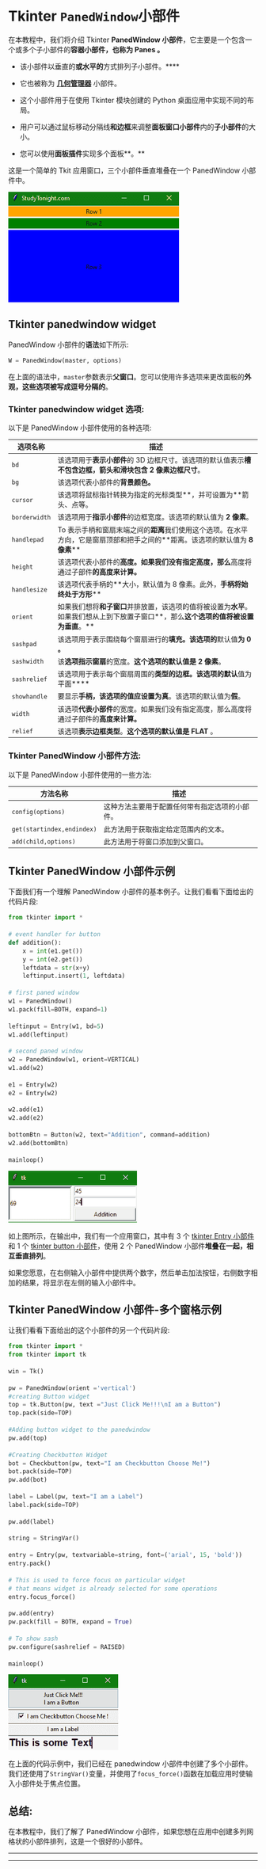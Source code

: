 # Tkinter `PanedWindow`小部件

在本教程中，我们将介绍 Tkinter **PanedWindow 小部件**，它主要是一个包含一个或多个子小部件的**容器小部件，也称为 **Panes** 。**

*   该小部件以垂直的**或水平的**方式排列子小部件。****

*   它也被称为 [**几何管理器**](https://www.studytonight.com/tkinter/python-tkinter-geometry-manager) 小部件。

*   这个小部件用于在使用 Tkinter 模块创建的 Python 桌面应用中实现不同的布局。

*   用户可以通过鼠标移动分隔线**和边框**来调整**面板窗口小部件**内的**子小部件**的大小。

*   您可以使用**面板插件**实现多个面板**。**

这是一个简单的 Tkit 应用窗口，三个小部件垂直堆叠在一个 PanedWindow 小部件中。

**![Tkinter PanedWindow example](img/86de9c5bbd43fc11438b87df712bf091.png)**

## Tkinter panedwindow widget

PanedWindow 小部件的**语法**如下所示:

```py
W = PanedWindow(master, options) 
```

在上面的语法中，`master`参数表示**父窗口**。您可以使用许多选项来更改面板的**外观，这些选项被写成逗号分隔的**。

### Tkinter panedwindow widget 选项:

以下是 PanedWindow 小部件使用的各种选项:

| **选项名称** | **描述** |
| --- | --- |
| `bd` | 该选项用于**表示小部件**的 3D 边框尺寸。该选项的默认值表示**槽不包含边框，箭头和滑块包含 2 像素边框尺寸**。 |
| `bg` | 该选项代表小部件的**背景颜色。** |
| `cursor` | 该选项将鼠标指针转换为指定的光标类型**，并可设置为**箭头、点等。 |
| `borderwidth` | 该选项用于**指示小部件**的边框宽度。该选项的默认值为 **2 像素**。 |
| `handlepad` | To 表示手柄和窗扇末端之间的**距离**我们使用这个选项。在水平方向，它是窗扇顶部和把手之间的**距离。该选项的默认值为 **8 像素**** |
| `height` | 该选项代表小部件的**高度。如果我们没有指定高度，那么**高度将通过子部件**的高度来计算。** |
| `handlesize` | 该选项代表手柄的**大小，默认值为 8 像素。此外，**手柄将始终处于方形**** |
| `orient` | 如果我们想将**和子窗口**并排放置，该选项的值将被设置为**水平**。如果我们想从上到下放置子窗口**，那么**这个选项的值将被设置为垂直**。** |
| `sashpad` | 该选项用于表示围绕每个窗扇进行的**填充。该选项的**默认值**为 **0** 。** |
| `sashwidth` | 该**选项指示窗扇**的宽度。**这个选项的默认值是 2 像素**。 |
| `sashrelief` | 该选项用于表示每个窗扇周围的**类型的边框。该选项的默认**值为平面**** |
| `showhandle` | 要显示**手柄，该选项的值应设置为真**。该选项的默认值为**假**。 |
| `width` | 该选项**代表小部件**的宽度。如果我们没有指定高度，那么高度将通过子部件的**高度来计算。** |
| `relief` | 该选项**表示边框类型**。**这个选项的默认值是 FLAT** 。 |

### Tkinter PanedWindow 小部件方法:

以下是 PanedWindow 小部件使用的一些方法:

| **方法名称** | **描述** |
| --- | --- |
| `config(options)` | 这种方法主要用于配置任何带有指定选项的小部件。 |
| `get(startindex,endindex)` | 此方法用于获取指定给定范围内的文本。 |
| `add(child,options)` | 此方法用于将窗口添加到父窗口。 |

## Tkinter PanedWindow 小部件示例

下面我们有一个理解 PanedWindow 小部件的基本例子。让我们看看下面给出的代码片段:

```py
from tkinter import *  

# event handler for button
def addition():  
    x = int(e1.get())  
    y = int(e2.get())  
    leftdata = str(x+y)  
    leftinput.insert(1, leftdata)  

# first paned window
w1 = PanedWindow()  
w1.pack(fill=BOTH, expand=1)  

leftinput = Entry(w1, bd=5)  
w1.add(leftinput)  

# second paned window
w2 = PanedWindow(w1, orient=VERTICAL)  
w1.add(w2)  

e1 = Entry(w2)
e2 = Entry(w2)

w2.add(e1)  
w2.add(e2)  

bottomBtn = Button(w2, text="Addition", command=addition)  
w2.add(bottomBtn)  

mainloop()
```

![Tkinter PanedWindow widget example](img/499e2565d6ca9fd656082a93c7bc1fc3.png)

如上图所示，在输出中，我们有一个应用窗口，其中有 3 个 [tkinter Entry 小部件](https://www.studytonight.com/tkinter/python-tkinter-entry-widget)和 1 个 [tkinter button 小部件](https://www.studytonight.com/tkinter/python-tkinter-button-widget)，使用 2 个 PanedWindow 小部件**堆叠在一起，相互垂直排列**。

如果您愿意，在右侧输入小部件中提供两个数字，然后单击加法按钮，右侧数字相加的结果，将显示在左侧的输入小部件中。

## Tkinter PanedWindow 小部件-多个窗格示例

让我们看看下面给出的这个小部件的另一个代码片段:

```py
from tkinter import * 
from tkinter import tk 

win = Tk() 

pw = PanedWindow(orient ='vertical') 
#creating Button widget 
top = tk.Button(pw, text ="Just Click Me!!!\nI am a Button") 
top.pack(side=TOP) 

#Adding button widget to the panedwindow 
pw.add(top) 

#Creating Checkbutton Widget 
bot = Checkbutton(pw, text="I am Checkbutton Choose Me!") 
bot.pack(side=TOP) 
pw.add(bot) 

label = Label(pw, text="I am a Label") 
label.pack(side=TOP) 

pw.add(label) 

string = StringVar() 

entry = Entry(pw, textvariable=string, font=('arial', 15, 'bold')) 
entry.pack() 

# This is used to force focus on particular widget 
# that means widget is already selected for some operations 
entry.focus_force() 

pw.add(entry) 
pw.pack(fill = BOTH, expand = True) 

# To show sash 
pw.configure(sashrelief = RAISED) 

mainloop() 
```

![Tkinter PanedWindow widget example](img/0d3270e06a360f27bb4f269f1dfa0f7e.png)

在上面的代码示例中，我们已经在 panedwindow 小部件中创建了多个小部件。我们还使用了`StringVar()`变量，并使用了`focus_force()`函数在加载应用时使输入小部件处于焦点位置。

## 总结:

在本教程中，我们了解了 PanedWindow 小部件，如果您想在应用中创建多列网格状的小部件排列，这是一个很好的小部件。

* * *

* * *